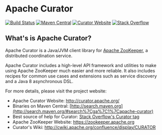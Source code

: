 # Apache Curator

[![Build Status](https://travis-ci.org/apache/curator.svg?branch=master)](https://travis-ci.org/apache/curator)
[![Maven Central](https://img.shields.io/maven-central/v/org.apache.curator/apache-curator.svg?logo=Apache+Maven&logoColor=blue)](http://search.maven.org/#search%7Cga%7C1%7Capache-curator)
[![Curator Website](https://img.shields.io/badge/curator-Curator_Website-red?logo=Apache&logoColor=red)](https://curator.apache.org)
[![Stack Overflow](https://img.shields.io/badge/stackoverflow-Curator_Help-orange?logo=Stack+Overflow&logoColor=orange)](https://stackoverflow.com/questions/tagged/apache-curator)


## What's is Apache Curator?

Apache Curator is a Java/JVM client library for [Apache ZooKeeper](https://zookeeper.apache.org/), a distributed coordination service.

Apache Curator includes a high-level API framework and utilities to make using Apache ZooKeeper much easier and more reliable. It also includes recipes for common use cases and extensions such as service discovery and a Java 8 asynchronous DSL.

For more details, please visit the project website: 

- Apache Curator Website: http://curator.apache.org/
- Binaries on Maven Central: [http://search.maven.org](http://search.maven.org/#search%7Cga%7C1%7Capache-curator)
- Best source of help for Curator: [Stack Overflow's Curator tag](https://stackoverflow.com/questions/tagged/apache-curator)
- Apache ZooKeeper Website: https://zookeeper.apache.org
- Curator's Wiki: http://cwiki.apache.org/confluence/display/CURATOR
